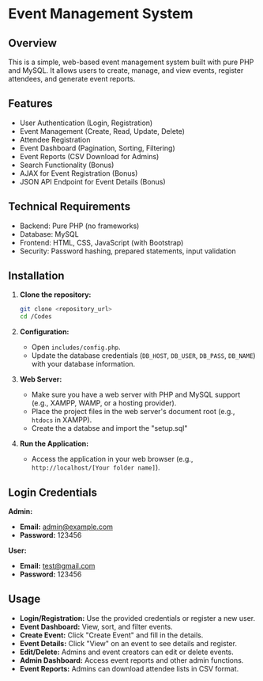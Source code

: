 # Event Management System

## Overview

This is a simple, web-based event management system built with pure PHP and MySQL. It allows users to create, manage, and view events, register attendees, and generate event reports.

## Features

- User Authentication (Login, Registration)
- Event Management (Create, Read, Update, Delete)
- Attendee Registration
- Event Dashboard (Pagination, Sorting, Filtering)
- Event Reports (CSV Download for Admins)
- Search Functionality (Bonus)
- AJAX for Event Registration (Bonus)
- JSON API Endpoint for Event Details (Bonus)

## Technical Requirements

- Backend: Pure PHP (no frameworks)
- Database: MySQL
- Frontend: HTML, CSS, JavaScript (with Bootstrap)
- Security: Password hashing, prepared statements, input validation

## Installation

1. **Clone the repository:**

    ```bash
    git clone <repository_url>
    cd /Codes
    ```

2. **Configuration:**
    - Open `includes/config.php`.
    - Update the database credentials (`DB_HOST`, `DB_USER`, `DB_PASS`, `DB_NAME`) with your database information.

3. **Web Server:**
    - Make sure you have a web server with PHP and MySQL support (e.g., XAMPP, WAMP, or a hosting provider).
    - Place the project files in the web server's document root (e.g., `htdocs` in XAMPP).
    - Create the a databse and import the "setup.sql"

4. **Run the Application:**
    - Access the application in your web browser (e.g., `http://localhost/[Your folder name]`).

## Login Credentials

**Admin:**

- **Email:** <admin@example.com>
- **Password:** 123456

**User:**

- **Email:** <test@gmail.com>
- **Password:** 123456

## Usage

- **Login/Registration:** Use the provided credentials or register a new user.
- **Event Dashboard:** View, sort, and filter events.
- **Create Event:** Click "Create Event" and fill in the details.
- **Event Details:** Click "View" on an event to see details and register.
- **Edit/Delete:** Admins and event creators can edit or delete events.
- **Admin Dashboard:** Access event reports and other admin functions.
- **Event Reports:** Admins can download attendee lists in CSV format.


